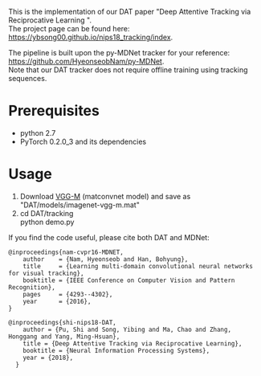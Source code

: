 This is the implementation of our DAT paper "Deep Attentive Tracking via Reciprocative Learning
".      
The project page can be found here:
https://ybsong00.github.io/nips18_tracking/index.     

The pipeline is built upon the py-MDNet tracker for your reference: https://github.com/HyeonseobNam/py-MDNet.   
Note that our DAT tracker does not require offline training using tracking sequences.
# Prerequisites
- python 2.7
- PyTorch 0.2.0_3 and its dependencies

# Usage
1. Download [VGG-M](http://www.vlfeat.org/matconvnet/models/imagenet-vgg-m.mat) (matconvnet model) and save as "DAT/models/imagenet-vgg-m.mat"
2. cd DAT/tracking     
   python demo.py


<p>If you find the code useful, please cite both DAT and MDNet:</p>

<pre><code>@inproceedings{nam-cvpr16-MDNET,
    author    = {Nam, Hyeonseob and Han, Bohyung}, 
    title     = {Learning multi-domain convolutional neural networks for visual tracking}, 
    booktitle = {IEEE Conference on Computer Vision and Pattern Recognition},    
    pages     = {4293--4302},
    year      = {2016},
}
</code></pre>

<pre><code>@inproceedings{shi-nips18-DAT,
    author = {Pu, Shi and Song, Yibing and Ma, Chao and Zhang, Honggang and Yang, Ming-Hsuan},
    title = {Deep Attentive Tracking via Reciprocative Learning},
    booktitle = {Neural Information Processing Systems},
    year = {2018},
  }
</code></pre>





